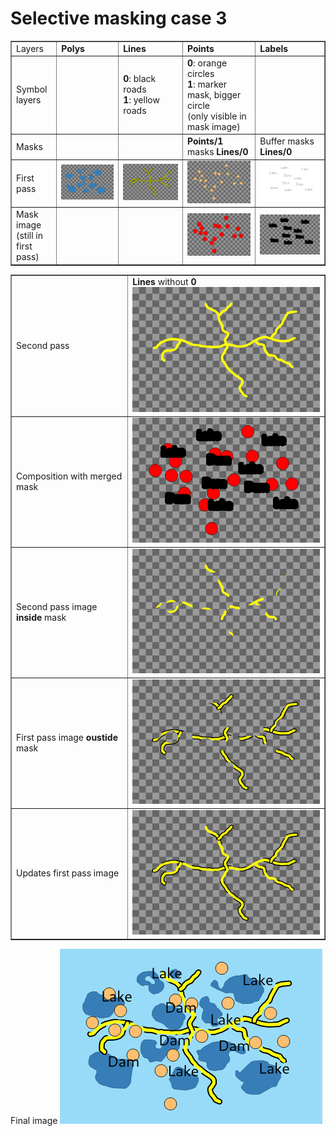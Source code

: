 # Selective masking case 3

<table border=1>
      <tr>
        <td>Layers</td>
        <td><b>Polys</b></td>
        <td><b>Lines</b></td>
        <td><b>Points</b></td>
        <td><b>Labels</b></td>
      </tr>
      <tr>
        <td>Symbol layers</td>
        <td></td>
        <td><b>0</b>: black roads<br/><b>1</b>: yellow roads</td>
        <td><b>0</b>: orange circles<br/><b>1</b>: marker mask, bigger circle<br/>(only visible in mask image)</td>
        <td></td>
      </tr>
      <tr>
        <td>Masks</td>
        <td></td>
        <td></td>
        <td><b>Points/1</b> masks <b>Lines/0</b></td>
        <td>Buffer masks <b>Lines/0</b></td>
      </tr>
      <tr>
        <td>First pass</td>
        <td><img src="first_pass_0.png"/></td>
        <td><img src="first_pass_1.png"/></td>
        <td><img src="first_pass_2.png"/></td>
        <td><img src="labels.png"/></td>
      </tr>
      <tr>
        <td>Mask image<br/>(still in first pass)</td>
        <td></td>
        <td></td>
        <td><img src="first_pass_2_mask.png"/></td>
        <td><img src="labels_mask.png"/></td>
      </tr>
    </table>
    <table border=1>
      <tr>
        <td>Second pass</td>
        <td><b>Lines</b> without <b>0</b><br/><img src="second_1.png"/></td>
      </tr>
      <tr>
        <td>Composition with merged mask</td>
        <td><img src="mask_1.png"/></td>
      </tr>
      <tr>
        <td>Second pass image <b>inside</b> mask</td>
        <td><img src="second_1_a.png"/></td>
      </tr>
      <tr>
        <td>First pass image <b>oustide</b> mask</td>
        <td><img src="second_1_first_pass_2.png"/></td>
      </tr>
      <tr>
        <td>Updates first pass image</td>
        <td><img src="second_1_first_pass_3.png"/></td>
      </tr>
</table>

Final image <img src="final.png"/>
